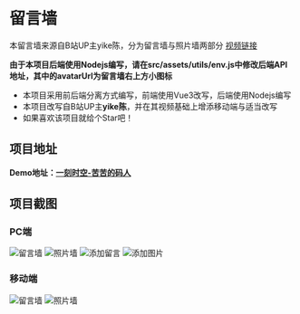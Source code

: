 # 留言墙
本留言墙来源自B站UP主yike陈，分为留言墙与照片墙两部分
[视频链接](https://www.bilibili.com/video/BV11t4y157L2/?spm_id_from=333.999.0.0&vd_source=290b6b566a6de4759a1517c89cdae2c8)

**由于本项目后端使用Nodejs编写，请在src/assets/utils/env.js中修改后端API地址，其中的avatarUrl为留言墙右上方小图标**
- 本项目采用前后端分离方式编写，前端使用Vue3改写，后端使用Nodejs编写
- 本项目改写自B站UP主**yike陈**，并在其视频基础上增添移动端与适当改写
- 如果喜欢该项目就给个Star吧！
## 项目地址
**Demo地址：[一刻时空-苦苦的码人](https://www.5i21.cn/walls)**
## 项目截图
### PC端
![留言墙](https://img.5i21.cn/LightPicture/2023/02/ec3624a0132679e9.png)
![照片墙](https://img.5i21.cn/LightPicture/2023/02/55b4a4c6aaa6d16f.png)
![添加留言](https://img.5i21.cn/LightPicture/2023/02/12c70efe9cf0484d.png)
![添加图片](https://img.5i21.cn/LightPicture/2023/02/686af7a16b47f9de.png)

### 移动端
![留言墙](https://img.5i21.cn/LightPicture/2023/02/f6038a02f914de92.png)
![照片墙](https://img.5i21.cn/LightPicture/2023/02/9fdfc73c8e65ba6c.png)
